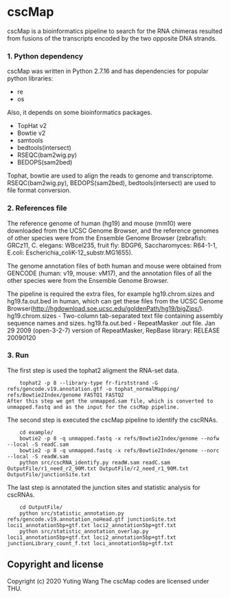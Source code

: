 # cscMap
cscMap is a bioinformatics pipeline to search for the RNA chimeras resulted from fusions of the transcripts encoded by the two opposite DNA strands.
### 1. Python dependency
cscMap was written in Python 2.7.16 and has dependencies for popular python libraries:

* re
* os

Also, it depends on some bioinformatics packages.

* TopHat v2
* Bowtie v2
* samtools
* bedtools(intersect)
* RSEQC(bam2wig.py)
* BEDOPS(sam2bed)

Tophat, bowtie are used to align the reads to genome and transcriptome.
RSEQC(bam2wig.py), BEDOPS(sam2bed), bedtools(intersect) are used to file format conversion.

### 2. References file
The reference genome of human (hg19) and mouse (mm10) were downloaded from the UCSC Genome Browser, and the reference genomes of other species were from the Ensemble Genome Browser (zebrafish: GRCz11, C. elegans: WBcel235, fruit fly: BDGP6, Saccharomyces: R64-1-1, E.coli: Escherichia_coliK-12_substr.MG1655). 

The genome annotation files of both human and mouse were obtained from GENCODE (human: v19, mouse: vM17), and the annotation files of all the other species were from the Ensemble Genome Browser. 

The pipeline is required the extra files, for example hg19.chrom.sizes and hg19.fa.out.bed in human, which can get these files from the UCSC Genome Browser(http://hgdownload.soe.ucsc.edu/goldenPath/hg19/bigZips/).
hg19.chrom.sizes - Two-column tab-separated text file containing assembly sequence names and sizes.
hg19.fa.out.bed - RepeatMasker .out file. Jan 29 2009 (open-3-2-7) version of RepeatMasker, RepBase library: RELEASE 20090120

### 3. Run
The first step is used the tophat2 aligment the RNA-set data.
```
	tophat2 -p 8 --library-type fr-firststrand -G refs/gencode.v19.annotation.gtf -o tophat_normalMapping/ refs/Bowtie2Index/genome FASTQ1 FASTQ2
After this step we get the unmapped.sam file, which is converted to unmapped.fastq and as the input for the cscMap pipeline.
```
The second step is executed the cscMap pipeline to identify the cscRNAs.
```
	cd example/
	bowtie2 -p 8 -q unmapped.fastq -x refs/Bowtie2Index/genome --nofw --local -S readC.sam
	bowtie2 -p 8 -q unmapped.fastq -x refs/Bowtie2Index/genome --norc --local -S readW.sam
	python src/cscRNA_identify.py readW.sam readC.sam OutputFile/r1_need_r2_90M.txt OutputFile/r2_need_r1_90M.txt OutputFile/junctionSite.txt
```
The last step is annotated the junction sites and statistic analysis for cscRNAs.
```
	cd OutputFile/
	python src/statistic_annotation.py refs/gencode.v19.annotation_noHead.gtf junctionSite.txt loci1_annotation5bp+gtf.txt loci2_annotation5bp+gtf.txt
	python src/statistic_annotation_overlap.py loci1_annotation5bp+gtf.txt loci2_annotation5bp+gtf.txt junctionLibrary_count_f.txt loci_annotation5bp+gtf.txt
```
## Copyright and license
Copyright (c) 2020 Yuting Wang
The cscMap codes are licensed under THU.

